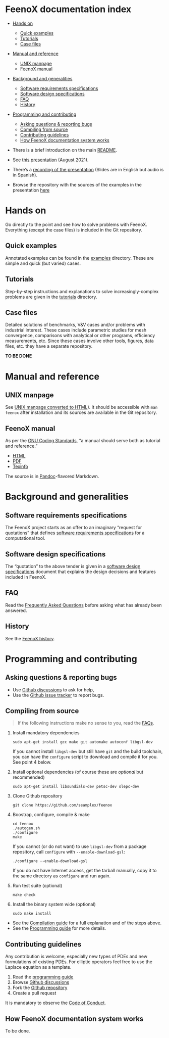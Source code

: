 # FeenoX documentation index

-   [Hands on][]
    -   [Quick examples][]
    -   [Tutorials][]
    -   [Case files][]
-   [Manual and reference][]
    -   [UNIX manpage][]
    -   [FeenoX manual][]
-   [Background and generalities][]
    -   [Software requirements specifications][]
    -   [Software design specifications][]
    -   [FAQ][]
    -   [History][]
-   [Programming and contributing][]
    -   [Asking questions & reporting bugs][]
    -   [Compiling from source][]
    -   [Contributing guidelines][]
    -   [How FeenoX documentation system works][]

-   There is a brief introduction on the main [README][].
-   See [this presentation][] (August 2021).
-   There’s a [recording of the presentation][] (Slides are in English
    but audio is in Spanish).
-   Browse the repository with the sources of the examples in the
    presentation [here][]

  [Hands on]: #hands-on
  [Quick examples]: #quick-examples
  [Tutorials]: #tutorials
  [Case files]: #case-files
  [Manual and reference]: #manual-and-reference
  [UNIX manpage]: #unix-manpage
  [FeenoX manual]: #feenox-manual
  [Background and generalities]: #background-and-generalities
  [Software requirements specifications]: #software-requirements-specifications
  [Software design specifications]: #software-design-specifications
  [FAQ]: #faq
  [History]: #history
  [Programming and contributing]: #programming-and-contributing
  [Asking questions & reporting bugs]: #asking-questions-reporting-bugs
  [Compiling from source]: #compiling-from-source
  [Contributing guidelines]: #contributing-guidelines
  [How FeenoX documentation system works]: #how-feenox-documentation-system-works
  [README]: ..
  [this presentation]: https://www.seamplex.com/feenox/doc/2021-feenox.pdf
  [recording of the presentation]: https://youtu.be/-RJ5qn7E9uE
  [here]: https://github.com/gtheler/2021-presentation

# Hands on

Go directly to the point and see how to solve problems with FeenoX.
Everything (except the case files) is included in the Git repository.

## Quick examples

Annotated examples can be found in the [examples][] directory. These are
simple and quick (but varied) cases.

  [examples]: ../examples

## Tutorials

Step-by-step instructions and explanations to solve increasingly-complex
problems are given in the [tutorials][1] directory.

  [1]: ../tutorials

## Case files

Detailed solutions of benchmarks, V&V cases and/or problems with
industrial interest. These cases include parametric studies for mesh
convergence, comparisons with analytical or other programs, efficiency
measurements, etc. Since these cases involve other tools, figures, data
files, etc. they have a separate repository.

**TO BE DONE**

# Manual and reference

## UNIX manpage

See [UNIX manpage converted to HTML][]). It should be accessible with
`man feenox` after installation and its sources are available in the Git
repository.

  [UNIX manpage converted to HTML]: https://www.seamplex.com/feenox/doc/feenox.1.html

## FeenoX manual

As per the [GNU Coding Standards][], “a manual should serve both as
tutorial and reference.”

-   [HTML][]
-   [PDF][]
-   [Texinfo][]

The source is in [Pandoc][]-flavored Markdown.

  [GNU Coding Standards]: https://www.gnu.org/prep/standards/standards.html#GNU-Manuals
  [HTML]: https://www.seamplex.com/feenox/doc/feenox.html
  [PDF]: https://www.seamplex.com/feenox/doc/feenox.pdf
  [Texinfo]: https://www.seamplex.com/feenox/doc/feenox.texi
  [Pandoc]: https://pandoc.org/

# Background and generalities

## Software requirements specifications

The FeenoX project starts as an offer to an imaginary “request for
quotations” that defines [software requirements specifications][2] for a
computational tool.

  [2]: srs.md

## Software design specifications

The “quotation” to the above tender is given in a [software design
specifications][3] document that explains the design decisions and
features included in FeenoX.

  [3]: sds.md

## FAQ

Read the [Frequently Asked Questions][] before asking what has already
been answered.

  [Frequently Asked Questions]: FAQ.md

## History

See the [FeenoX history][].

  [FeenoX history]: history.md

# Programming and contributing

## Asking questions & reporting bugs

-   Use [Github discussions][] to ask for help,
-   Use the [Github issue tracker][] to report bugs.

  [Github discussions]: https://github.com/seamplex/feenox/discussions
  [Github issue tracker]: https://github.com/seamplex/feenox/issues

## Compiling from source

> If the following instructions make no sense to you, read the [FAQs][].

1.  Install mandatory dependencies

    ``` terminal
    sudo apt-get install gcc make git automake autoconf libgsl-dev
    ```

    If you cannot install `libgsl-dev` but still have `git` and the
    build toolchain, you can have the `configure` script to download and
    compile it for you. See point 4 below.

2.  Install optional dependencies (of course these are *optional* but
    recommended)

    ``` terminal
    sudo apt-get install libsundials-dev petsc-dev slepc-dev
    ```

3.  Clone Github repository

    ``` terminal
    git clone https://github.com/seamplex/feenox
    ```

4.  Boostrap, configure, compile & make

    ``` terminal
    cd feenox
    ./autogen.sh
    ./configure
    make
    ```

    If you cannot (or do not want) to use `libgsl-dev` from a package
    repository, call `configure` with `--enable-download-gsl`:

    ``` terminal
    ./configure --enable-download-gsl
    ```

    If you do not have Internet access, get the tarball manually, copy
    it to the same directory as `configure` and run again.

5.  Run test suite (optional)

    ``` terminal
    make check
    ```

6.  Install the binary system wide (optional)

    ``` terminal
    sudo make install
    ```

-   See the [Compilation guide][] for a full explanation and of the
    steps above.
-   See the [Programming guide][] for more details.

  [FAQs]: FAQ.md
  [Compilation guide]: ./compile.md
  [Programming guide]: ./programming.md

## Contributing guidelines

Any contribution is welcome, especially new types of PDEs and new
formulations of existing PDEs. For elliptic operators feel free to use
the Laplace equation as a template.

1.  Read the [programming guide][]
2.  Browse [Github discussions][]
3.  Fork the [Github repository][]
4.  Create a pull request

It is mandatory to observe the [Code of Conduct][].

  [programming guide]: ./programming.md
  [Github discussions]: https://github.com/seamplex/feenox/discussions
  [Github repository]: https://github.com/seamplex/feenox/
  [Code of Conduct]: CODE_OF_CONDUCT.md

## How FeenoX documentation system works

To be done.
